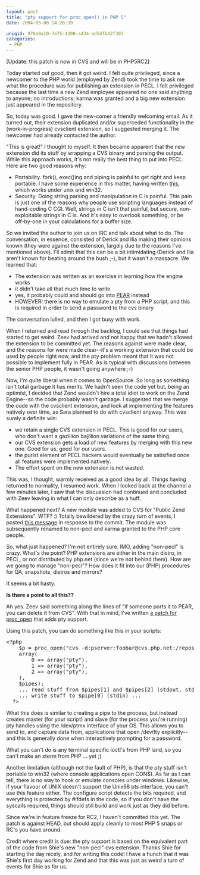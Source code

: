 ```yaml
---
layout: post
title: "pty support for proc_open() in PHP 5"
date: 2004-05-08 14:28:39

uniqid: 970a9a10-7a75-4200-a434-ad5dfb42f393
categories: 
 - PHP
---
```

<p>[Update: this patch is now in CVS and will be in PHP5RC2]   </p>
<p>Today started out good, then it got weird.  I felt quite privileged, since a newcomer to the PHP world (employed by Zend) took the time to ask me what the procedure was for publishing an extension in PECL.  I felt privileged because the last time a new Zend employee appeared no one said anything to anyone; no introductions; karma was granted and a big new extension just appeared in the repository.   </p>
<p>So, today was good.  I gave the new-comer a friendly welcoming email.  As it turned out, their extension duplicated and/or superceded functionality in the (work-in-progress) cvsclient extension, so I suggested merging it.  The newcomer had already contacted the author.   </p>
<p>&quot;This is great!&quot; I thought to myself.  It then became apparent that the new extension did its stuff by wrapping a CVS binary and parsing the output.  While this approach works, it's not really the best thing to put into PECL.  Here are two good reasons why:   </p>
<p><ul>
<li>Portability.  fork(), exec()ing and piping is painful to get right and keep portable.  I have some experience in this matter, having written <a href="http://docs.php.net/en/function.proc-open.html">this</a>, which works under unix and win32.
 <li>Security.  Doing string parsing and manipulation in C is painful. This pain is just one of the reasons why people use scripting languages instead of hand-coding C CGI.  Well, strings in C isn't that painful, but secure, non-exploitable strings in C is.  And it's easy to overlook something, or be off-by-one in your calculations for a buffer size.
   </ul>
<p>So we invited the author to join us on IRC and talk about what to do. The conversation, in essence, consisted of Derick and Ilia making their opinions known (they were against the extension, largely due to the reasons I've mentioned above).  I'll admit that this can be a bit intimidating (Derick and Ilia aren't known for beating around the bush ;-), but it wasn't a massacre.  We learned that:   </p>
<p><ul>
<li>The extension was written as an exercise in learning how the engine works
 <li>it didn't take all that much time to write
 <li>yes, it probably could and should go into <a href="http://pear.php.net">PEAR</a> instead
 <li>HOWEVER! there is no way to emulate a pty from a PHP script, and this is required in order to send a password to the cvs binary
   </ul>
<p>The conversation lulled, and then I got busy with work.   </p>
<p>When I returned and read through the backlog, I could see that things had started to get weird.  Zeev had arrived and not happy that we hadn't allowed the extension to be committed yet.  The reasons against were made clear, and the reasons for were made clear--it's a working extension that could be used by people right now, and the pty problem meant that it was not possible to implement fully in PEAR.  As is typical with discussions between the senior PHP people, it wasn't going anywhere ;-)   </p>
<p>Now, I'm quite liberal when it comes to OpenSource.  So long as something isn't total garbage it has merits.  We hadn't seen the code yet but, being an optimist, I decided that Zend wouldn't hire a total idiot to work on the Zend Engine--so the code probably wasn't garbage.  I suggested that we merge the code with the cvsclient extension, and look at implementing the features natively over time, as Sara planned to do with cvsclient anyway.  This was surely a definite win:   </p>
<p><ul>
<li>we retain a single CVS extension in PECL.  This is good for our users, who don't want a gazillion bajillion variations of the same thing.
 <li>our CVS extension gets a load of new features by merging with this new one.  Good for us, good for our users.
 <li>the purist element of PECL hackers would eventually be satisified once all features were implemented natively.
 <li>The effort spent on the new extension is not wasted.
   </ul>
<p>This was, I thought, warmly received as a good idea by all.  Things having returned to normality, I resumed work.  When I looked back at the channel a few minutes later, I saw that the discussion had continued and concluded with Zeev leaving in what I can only describe as a huff.   </p>
<p>What happened next?  A new module was added to CVS for &quot;Public Zend Extensions&quot;.  WTF? :)  Totally bewildered by the crazy turn of events, I posted <a href="http://news.php.net/article.php?group=php.cvs&amp;article=27061">this message</a> in response to the commit.  The module was subsequently renamed to non-pecl and karma granted to the PHP core people.   </p>
<p>So, what just happened?  I'm not entirely sure.  IMO, adding &quot;non-pecl&quot; is crazy.  What's the point?  PHP extensions are either in the main distro, in PECL, or not distributed by php.net (since we're not behind them).  How are we going to manage &quot;non-pecl&quot;?  How does it fit into our (PHP) procedures for QA, snapshots, distros and mirrors?   </p>
<p>It seems a bit hasty.   </p>
<p><b>Is there a point to all this??</b>   </p>
<p>Ah yes.  Zeev said something along the lines of &quot;if someone ports it to PEAR, you can delete it from CVS&quot;.  With that in mind, I've written <a href="http://www.php.net/~wez/pty-php5.diff">a patch for proc_open</a> that adds pty support.   </p>
<p>Using this patch, you can do something like this in your scripts:   </p>
<pre class="phpcode"><span class="default">&lt;?php
    $p </span><span class="keyword">= </span><span class="default">proc_open</span><span class="keyword">(</span><span class="string">"cvs -d:pserver:foobar@cvs.php.net:/repository login"</span><span class="keyword">,
    array(
        </span><span class="default">0 </span><span class="keyword">=&gt; array(</span><span class="string">"pty"</span><span class="keyword">),
        </span><span class="default">1 </span><span class="keyword">=&gt; array(</span><span class="string">"pty"</span><span class="keyword">),
        </span><span class="default">2 </span><span class="keyword">=&gt; array(</span><span class="string">"pty"</span><span class="keyword">),
    ),
    </span><span class="default">$pipes</span><span class="keyword">);
    ... </span><span class="default">read stuff from $pipes</span><span class="keyword">[</span><span class="default">1</span><span class="keyword">] and </span><span class="default">$pipes</span><span class="keyword">[</span><span class="default">2</span><span class="keyword">] (</span><span class="default">stdout</span><span class="keyword">, </span><span class="default">stderr</span><span class="keyword">) ...
    ... </span><span class="default">write stuff to $pipe</span><span class="keyword">[</span><span class="default">0</span><span class="keyword">] (</span><span class="default">stdin</span><span class="keyword">) ...
  </span><span class="default">?&gt;
</span></pre><p>What this does is similar to creating a pipe to the process, but instead creates master (for your script) and slave (for the process you're running) pty handles using the /dev/ptmx interface of your OS. This allows you to send to, and capture data from, applications that open /dev/tty explicitly--and this is generally done when interactively prompting for a password.   </p>
<p>What you can't do is any terminal specific ioctl's from PHP land, so you can't make an xterm from PHP ... yet ;)   </p>
<p>Another limitation (although not the fault of PHP), is that the pty stuff isn't portable to win32 (where console applications open CON$).  As far as I can tell, there is no way to hook or emulate consoles under windows.  Likewise, if your flavour of UNIX doesn't support the Unix98 pts interface, you can't use this feature either.  The configure script detects the bits required, and everything is protected by #ifdefs in the code, so if you don't have the syscalls required, things should still build and work just as they did before.   </p>
<p>Since we're in feature freeze for RC2, I haven't committed this yet.  The patch is against HEAD, but should apply cleanly to most PHP 5 snaps or RC's you have around.   </p>
<p>Credit where credit is due: the pty support is based on the equivalent part of the code from Shie's new &quot;non-pecl&quot; cvs extension.  Thanks Shie for starting the day nicely, and for writing this code!  I have a hunch that it was Shie's first day working for Zend and that this was just as weird a turn of events for Shie as for us.   </p>
